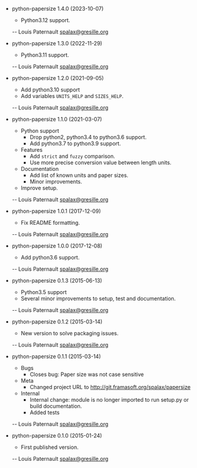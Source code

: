 * python-papersize 1.4.0 (2023-10-07)

    * Python3.12 support.

    -- Louis Paternault <spalax@gresille.org>

* python-papersize 1.3.0 (2022-11-29)

    * Python3.11 support.

    -- Louis Paternault <spalax@gresille.org>

* python-papersize 1.2.0 (2021-09-05)

    * Add python3.10 support
    * Add variables `UNITS_HELP` and `SIZES_HELP`.

    -- Louis Paternault <spalax@gresille.org>

* python-papersize 1.1.0 (2021-03-07)

    * Python support
        * Drop python2, python3.4 to python3.6 support.
        * Add python3.7 to python3.9 support.
    * Features
        * Add `strict` and `fuzzy` comparison.
        * Use more precise conversion value between length units.
    * Documentation
        * Add list of known units and paper sizes.
        * Minor improvements.
    * Improve setup.

    -- Louis Paternault <spalax@gresille.org>

* python-papersize 1.0.1 (2017-12-09)

    * Fix README formatting.

    -- Louis Paternault <spalax@gresille.org>

* python-papersize 1.0.0 (2017-12-08)

    * Add python3.6 support.

    -- Louis Paternault <spalax@gresille.org>

* python-papersize 0.1.3 (2015-06-13)

    * Python3.5 support
    * Several minor improvements to setup, test and documentation.

    -- Louis Paternault <spalax@gresille.org>

* python-papersize 0.1.2 (2015-03-14)

    * New version to solve packaging issues.

    -- Louis Paternault <spalax@gresille.org>

* python-papersize 0.1.1 (2015-03-14)

    * Bugs
        * Closes bug: Paper size was not case sensitive
    * Meta
        * Changed project URL to http://git.framasoft.org/spalax/papersize
    * Internal
        * Internal change: module is no longer imported to run setup.py or build
          documentation.
        * Added tests

    -- Louis Paternault <spalax@gresille.org>

* python-papersize 0.1.0 (2015-01-24)

    * First published version.

    -- Louis Paternault <spalax@gresille.org>

